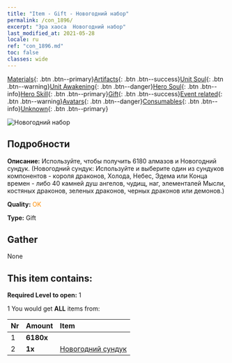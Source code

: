 ```yaml
---
title: "Item - Gift - Новогодний набор"
permalink: /con_1896/
excerpt: "Эра хаоса  Новогодний набор"
last_modified_at: 2021-05-28
locale: ru
ref: "con_1896.md"
toc: false
classes: wide
---
```

 [Materials](/ItemsRU/){: .btn .btn--primary}[Artifacts](/ItemsRU/Artifacts/){: .btn .btn--success}[Unit Soul](/ItemsRU/UnitSoul/){: .btn .btn--warning}[Unit Awakening](/ItemsRU/UnitAwakening/){: .btn .btn--danger}[Hero Soul](/ItemsRU/HeroSoul/){: .btn .btn--info}[Hero Skill](/ItemsRU/HeroSkill/){: .btn .btn--primary}[Gift](/ItemsRU/Gift/){: .btn .btn--success}[Event related](/ItemsRU/Events/){: .btn .btn--warning}[Avatars](/ItemsRU/Avatars/){: .btn .btn--danger}[Consumables](/ItemsRU/Consumables/){: .btn .btn--info}[Unknown](/ItemsRU/Unknown/){: .btn .btn--primary}

 ![Новогодний набор](/images/t/i_907074.png)

## Подробности
 **Описание:** Используйте, чтобы получить 6180 алмазов и Новогодний сундук. (Новогодний сундук: Используйте и выберите один из сундуков компонентов - короля драконов, Холода, Небес, Эдема или Конца времен - либо 40 камней душ ангелов, чудищ, наг, элементалей Мысли, костяных драконов, зеленых драконов, черных драконов или демонов.)

 **Quality:** <span style="color: #FF8C00">OK</span>

 **Type:** Gift

## Gather

  None

## This item contains:

 **Required Level to open:** 1

 1 You would get **ALL** items  from:

  | Nr | Amount |     Item    |
  |:---|:-------|:------------|
  | 1 |  **6180x** | <i class="fas fa-gem"/> |  | 
  | 2 |  **1x** | [Новогодний сундук](/ItemsRU/con_1904/) |  | 
